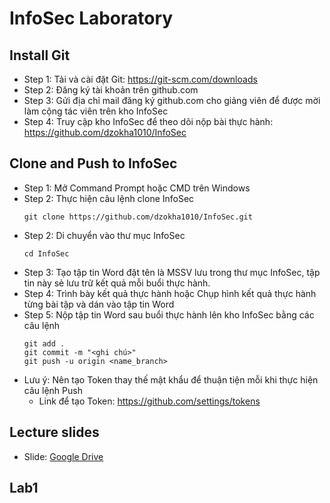 # InfoSec Laboratory
## Install Git
- Step 1: Tải và cài đặt Git: https://git-scm.com/downloads
- Step 2: Đăng ký tài khoản trên github.com
- Step 3: Gửi địa chỉ mail đăng ký github.com cho giảng viên để được mời làm cộng tác viên trên kho InfoSec
- Step 4: Truy cập kho InfoSec để theo dõi nộp bài thực hành: https://github.com/dzokha1010/InfoSec
## Clone and Push to InfoSec
- Step 1: Mở Command Prompt hoặc CMD trên Windows
- Step 2: Thực hiện câu lệnh clone InfoSec
  ```
  git clone https://github.com/dzokha1010/InfoSec.git
  ```
- Step 2: Di chuyển vào thư mục InfoSec
  ```
  cd InfoSec
  ```
- Step 3: Tạo tập tin Word đặt tên là MSSV lưu trong thư mục InfoSec, tập tin này sẻ lưu trữ kết quả mỗi buổi thực hành.
- Step 4: Trình bày kết quả thực hành hoặc Chụp hình kết quả thực hành từng bài tập và dán vào tập tin Word
- Step 5: Nộp tập tin Word sau buổi thực hành lên kho InfoSec bằng các câu lệnh
  ```
  git add .  
  git commit -m "<ghi chú>"  
  git push -u origin <name_branch>
  ```
- Lưu ý: Nên tạo Token thay thế mật khẩu để thuận tiện mỗi khi thực hiện câu lệnh Push
  - Link để tạo Token: https://github.com/settings/tokens
## Lecture slides
- Slide: [Google Drive](https://drive.google.com/drive/folders/1Qrm-RRD5PwUYYmefRrYaRM9N6x3dDcds?usp=sharing)
## Lab1
